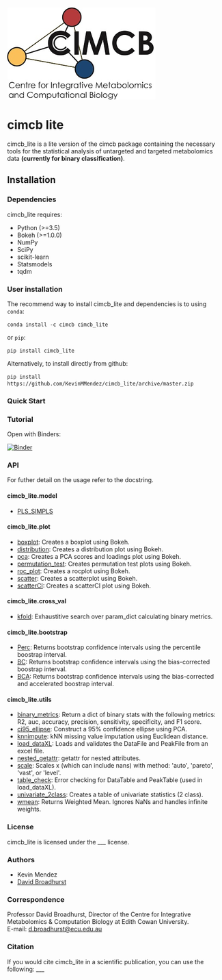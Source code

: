 ![image](cimcb_logo.jpg)
# cimcb lite 
cimcb_lite is a lite version of the cimcb package containing the necessary tools for the statistical analysis of untargeted and targeted metabolomics data **(currently for binary classification)**. 

## Installation

### Dependencies
cimcb_lite requires:
- Python (>=3.5)
- Bokeh (>=1.0.0)
- NumPy
- SciPy
- scikit-learn
- Statsmodels
- tqdm

### User installation
The recommend way to install cimcb_lite and dependencies is to using ``conda``:
```console
conda install -c cimcb cimcb_lite
```
or ``pip``:
```console
pip install cimcb_lite
```
Alternatively, to install directly from github:
```console
pip install https://github.com/KevinMMendez/cimcb_lite/archive/master.zip
```

### Quick Start


### Tutorial
Open with Binders:  

[![Binder](https://mybinder.org/badge_logo.svg)](https://mybinder.org/v2/gh/KevinMMendez/BinderTutorial_Workflow/master?filepath=BinderTutorial_Workflow.ipynb)

### API
For futher detail on the usage refer to the docstring.

#### cimcb_lite.model
- [PLS_SIMPLS](https://github.com/KevinMMendez/cimcb_lite/blob/master/cimcb_lite/model/PLS_SIMPLS.py#L14-L36)

#### cimcb_lite.plot
- [boxplot](https://github.com/KevinMMendez/cimcb_lite/blob/master/cimcb_lite/plot/boxplot.py#L8-L18): Creates a boxplot using Bokeh.
- [distribution](https://github.com/KevinMMendez/cimcb_lite/blob/master/cimcb_lite/plot/distribution.py#L6-L16): Creates a distribution plot using Bokeh.
- [pca](https://github.com/KevinMMendez/cimcb_lite/blob/master/cimcb_lite/plot/pca.py#L10-L17): Creates a PCA scores and loadings plot using Bokeh.
- [permutation_test](https://github.com/KevinMMendez/cimcb_lite/blob/master/cimcb_lite/plot/permutation_test.py#L13-L27): Creates permutation test plots using Bokeh.
- [roc_plot](https://github.com/KevinMMendez/cimcb_lite/blob/master/cimcb_lite/plot/roc.py#L11-L24): Creates a rocplot using Bokeh.
- [scatter](https://github.com/KevinMMendez/cimcb_lite/blob/master/cimcb_lite/plot/scatter.py#L6-L16): Creates a scatterplot using Bokeh.
- [scatterCI](https://github.com/KevinMMendez/cimcb_lite/blob/master/cimcb_lite/plot/scatterCI.py#L7-L14): Creates a scatterCI plot using Bokeh.

#### cimcb_lite.cross_val
- [kfold](https://github.com/KevinMMendez/cimcb_lite/blob/master/cimcb_lite/cross_val/kfold.py#L14-L42): Exhaustitive search over param_dict calculating binary metrics.

#### cimcb_lite.bootstrap
- [Perc](https://github.com/KevinMMendez/cimcb_lite/blob/master/cimcb_lite/bootstrap/Perc.py#L6-L35): Returns bootstrap confidence intervals using the percentile boostrap interval.
- [BC](https://github.com/KevinMMendez/cimcb_lite/blob/master/cimcb_lite/bootstrap/BC.py#L8-L37): Returns bootstrap confidence intervals using the bias-corrected boostrap interval.
- [BCA](https://github.com/KevinMMendez/cimcb_lite/blob/master/cimcb_lite/bootstrap/BCA.py#L8-L36): Returns bootstrap confidence intervals using the bias-corrected and accelerated boostrap interval.

#### cimcb_lite.utils
- [binary_metrics](https://github.com/KevinMMendez/cimcb_lite/blob/master/cimcb_lite/utils/binary_metrics.py#L5-L23): Return a dict of binary stats with the following metrics: R2, auc, accuracy, precision, sensitivity, specificity, and F1 score.
- [ci95_ellipse](https://github.com/KevinMMendez/cimcb_lite/blob/master/cimcb_lite/utils/ci95_ellipse.py#L6-L28): Construct a 95% confidence ellipse using PCA.
- [knnimpute](https://github.com/KevinMMendez/cimcb_lite/blob/master/cimcb_lite/utils/knnimpute.py#L7-L22): kNN missing value imputation using Euclidean distance.
- [load_dataXL](https://github.com/KevinMMendez/cimcb_lite/blob/master/cimcb_lite/utils/load_dataXL.py#L7-L29): Loads and validates the DataFile and PeakFile from an excel file.
- [nested_getattr](https://github.com/KevinMMendez/cimcb_lite/blob/master/cimcb_lite/utils/nested_getattr.py#L4-L5): getattr for nested attributes.
- [scale](https://github.com/KevinMMendez/cimcb_lite/blob/master/cimcb_lite/utils/scale.py#L4-L42): Scales x (which can include nans) with method: 'auto', 'pareto', 'vast', or 'level'.
- [table_check](https://github.com/KevinMMendez/cimcb_lite/blob/master/cimcb_lite/utils/table_check.py#L4-L17): Error checking for DataTable and PeakTable (used in load_dataXL).
- [univariate_2class](https://github.com/KevinMMendez/cimcb_lite/blob/master/cimcb_lite/utils/univariate_2class.py#L8-L35): Creates a table of univariate statistics (2 class).
- [wmean](https://github.com/KevinMMendez/cimcb_lite/blob/master/cimcb_lite/utils/wmean.py#L4-L19): Returns Weighted Mean. Ignores NaNs and handles infinite weights.

### License
cimcb_lite is licensed under the ___ license. 

### Authors
- Kevin Mendez
- [David Broadhurst](https://scholar.google.ca/citations?user=M3_zZwUAAAAJ&hl=en)

### Correspondence
Professor David Broadhurst, Director of the Centre for Integrative Metabolomics & Computation Biology at Edith Cowan University.  
E-mail: d.broadhurst@ecu.edu.au

### Citation
If you would cite cimcb_lite in a scientific publication, you can use the following: ___
